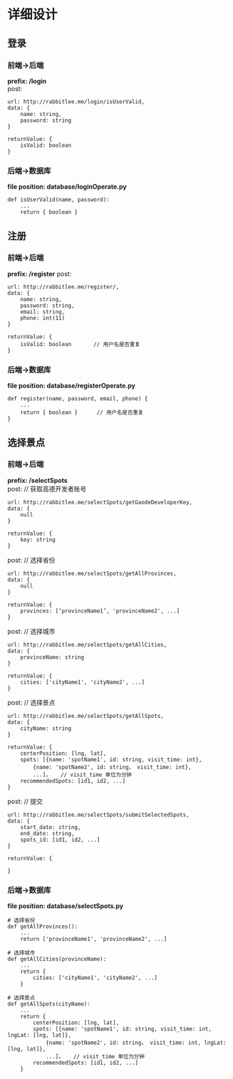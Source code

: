 # 详细设计

## 登录
### 前端->后端
**prefix: /login**  
post:   

    url: http://rabbitlee.me/login/isUserValid,
    data: {
        name: string,
        password: string
    }

    returnValue: {
        isValid: boolean
    }

### 后端->数据库
**file position: database/loginOperate.py**  

    def isUserValid(name, password):
        ...
        return { boolean }


## 注册
### 前端->后端
**prefix: /register**
post:

    url: http://rabbitlee.me/register/,
    data: {
        name: string,
        password: string,
        email: string,
        phone: int(11)
    }

    returnValue: {
        isValid: boolean       // 用户名是否重复
    }

### 后端->数据库
**file position: database/registerOperate.py**

    def register(name, password, email, phone) {
        ...
        return { boolean }      // 用户名是否重复
    }


## 选择景点
### 前端->后端
**prefix: /selectSpots**  
post: //  获取高德开发者账号

    url: http://rabbitlee.me/selectSpots/getGaodeDeveloperKey,
    data: {
        null
    }

    returnValue: {
        key: string
    }

post: // 选择省份

    url: http://rabbitlee.me/selectSpots/getAllProvinces,
    data: {
        null
    }

    returnValue: {
        provinces: [‘provinceName1’, 'provinceName2', ...]
    }

post: // 选择城市

    url: http://rabbitlee.me/selectSpots/getAllCities,
    data: {
        provinceName: string
    }

    returnValue: {
        cities: ['cityName1', 'cityName2', ...]
    }

post: // 选择景点

    url: http://rabbitlee.me/selectSpots/getAllSpots,
    data: {
        cityName: string
    }

    returnValue: {
        certerPosition: [lng, lat],
        spots: [{name: 'spotName1', id: string, visit_time: int},
            {name: 'spotName2', id: string， visit_time: int},
            ...]，   // visit_time 单位为分钟
        recommendedSpots: [id1, id2, ...]
    }

post: // 提交

    url: http://rabbitlee.me/selectSpots/submitSelectedSpots,
    data: {
        start_date: string,
        end_date: string,
        spots_id: [id1, id2, ...]
    }

    returnValue: {

    }

### 后端->数据库
**file position: database/selectSpots.py**

    # 选择省份
    def getAllProvinces():
        ...
        return ['provinceName1', 'provinceName2', ...]

    # 选择城市
    def getAllCities(provinceName):
        ...
        return {
            cities: ['cityName1', 'cityName2', ...]
        }

    # 选择景点
    def getAllSpots(cityName):
        ...
        return {
            centerPosition: [lng, lat],
            spots: [{name: 'spotName1', id: string, visit_time: int, lngLat: [lng, lat]},
                {name: 'spotName2', id: string， visit_time: int, lngLat: [lng, lat]},
                ...]，   // visit_time 单位为分钟
            recommendedSpots: [id1, id2, ...]
        }
